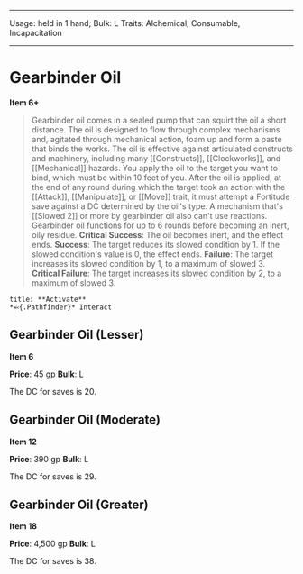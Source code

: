 
---
Usage: held in 1 hand;
Bulk: L
Traits: Alchemical, Consumable, Incapacitation

---

# Gearbinder Oil

**Item 6+**

> Gearbinder oil comes in a sealed pump that can squirt the oil a short distance. The oil is designed to flow through complex mechanisms and, agitated through mechanical action, foam up and form a paste that binds the works. The oil is effective against articulated constructs and machinery, including many [[Constructs]], [[Clockworks]], and [[Mechanical]] hazards. You apply the oil to the target you want to bind, which must be within 10 feet of you. After the oil is applied, at the end of any round during which the target took an action with the [[Attack]], [[Manipulate]], or [[Move]] trait, it must attempt a Fortitude save against a DC determined by the oil's type. A mechanism that's [[Slowed 2]] or more by gearbinder oil also can't use reactions. Gearbinder oil functions for up to 6 rounds before becoming an inert, oily residue.
**Critical Success**: The oil becomes inert, and the effect ends.
**Success**: The target reduces its slowed condition by 1. If the slowed condition's value is 0, the effect ends.
**Failure**: The target increases its slowed condition by 1, to a maximum of slowed 3.
**Critical Failure**: The target increases its slowed condition by 2, to a maximum of slowed 3.

```ad-embed-ability
title: **Activate**
*⬻{.Pathfinder}* Interact 
```

## Gearbinder Oil (Lesser)

**Item 6**

**Price**: 45 gp
**Bulk**: L

The DC for saves is 20.

## Gearbinder Oil (Moderate)

**Item 12**

**Price**: 390 gp
**Bulk**: L

The DC for saves is 29.

## Gearbinder Oil (Greater)

**Item 18**

**Price**: 4,500 gp
**Bulk**: L

The DC for saves is 38.
